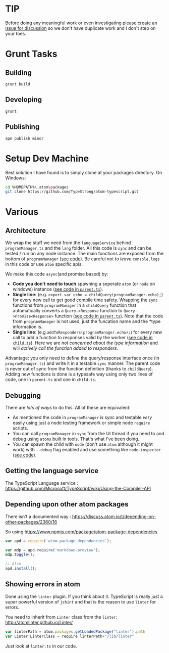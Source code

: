 # TIP
Before doing any meaningful work or even investigating [please create an issue for discussion](https://github.com/TypeStrong/atom-typescript/issues) so we don't have duplicate work and I don't step on your toes.

# Grunt Tasks
## Building 
`grunt build`

## Developing
`grunt`

## Publishing
`apm publish minor`

# Setup Dev Machine
Best solution I have found is to simply clone at your packages directory. On Windows: 

```bash
cd %HOMEPATH%\.atom\packages
git clone https://github.com/TypeStrong/atom-typescript.git 
```

# Various

## Architecture
We wrap the stuff we need from the `languageService` behind `programManager.ts` and the `lang` folder. All this code is `sync` and can be tested / run on any node instance. The main functions are exposed from the bottom of `programManager` ([see code](https://github.com/TypeStrong/atom-typescript/blob/a90bd067bba8656e41c6e1ed3c1bdea06118274f/lib/main/lang/programManager.ts#L228-L408)). Be careful not to *leave* `console.logs` in this code or use `atom` specific apis. 

We make this code `async`(and promise based) by: 

* **Code you don't need to touch** spawning a seperate `atom` (or `node` on windows) instance ([see code in `parent.ts`](https://github.com/TypeStrong/atom-typescript/blob/a90bd067bba8656e41c6e1ed3c1bdea06118274f/lib/worker/parent.ts#L16-L78)).
* **Single line:** (e.g. `export var echo = childQuery(programManager.echo);`) for every new call to get good compile time safety. Wrapping the `sync` functions from `programManager` in a `childQuery` function that automatically converts a `Query->Response` function to `Query->Promise<Response>` function ([see code in `parent.ts`](https://github.com/TypeStrong/atom-typescript/blob/a90bd067bba8656e41c6e1ed3c1bdea06118274f/lib/worker/parent.ts#L132-L142)). Note that the code from `programManager` is not used, just the funcation name and the *type information is.
* **Single line**: (e.g.`addToResponders(programManager.echo);`) for every new call to add a function to responses valid by the worker ([see code in `child.ts`](https://github.com/TypeStrong/atom-typescript/blob/a90bd067bba8656e41c6e1ed3c1bdea06118274f/lib/worker/child.ts#L45-L56)). Here we are *not concerned about the type information* and will *actively call the function added to responders*.
 
Advantage: you only need to define the query/response interface once (in `programManager.ts`) and write it in a testable `sync` manner. The parent code is never out of sync from the function definition (thanks to `childQuery`). Adding new functions is done is a typesafe way using only two lines of code, one in `parent.ts` and one in `child.ts`. 

## Debugging
There are *lots of ways* to do this. All of these are equivalent:
 
* As mentioned the code in `programManager` is sync and testable *very* easily using just a node testing framework or simple node `require` scripts.
* You can call `programManager` in `sync` from the UI thread if you need to and debug using `atoms` built in tools. That's what I've been doing. 
* You can spawn the child with `node` (don't use `atom` although it might work) with `--debug` flag enabled and use something like `node-inspector` ([see code](https://github.com/TypeStrong/atom-typescript/blob/a90bd067bba8656e41c6e1ed3c1bdea06118274f/lib/worker/parent.ts#L24)). 

## Getting the language service
The TypeScript Language service : https://github.com/Microsoft/TypeScript/wiki/Using-the-Compiler-API

## Depending upon other atom packages
There isn't a documented way : https://discuss.atom.io/t/depending-on-other-packages/2360/16 

So using https://www.npmjs.com/package/atom-package-dependencies 

```js
var apd = require('atom-package-dependencies');

var mdp = apd.require('markdown-preview');
mdp.toggle();

// Also
apd.install();
```

## Showing errors in atom
Done using the `linter` plugin. If you think about it. TypeScript is really just a super powerful version of `jshint` and that is the reason to use `linter` for errors. 

You need to inherit from `Linter` class from the `linter`: http://atomlinter.github.io/Linter/ 
```js
var linterPath = atom.packages.getLoadedPackage("linter").path
var Linter:LinterClass = require linterPath+"/lib/linter"
```
Just look at `linter.ts` in our code.

